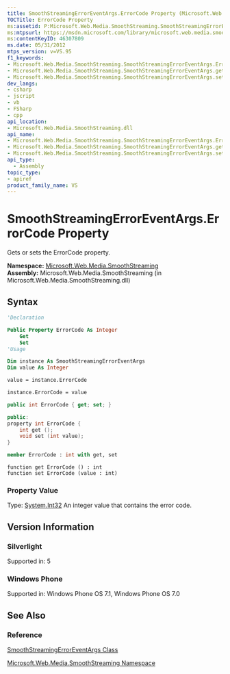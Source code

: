 ```yaml
---
title: SmoothStreamingErrorEventArgs.ErrorCode Property (Microsoft.Web.Media.SmoothStreaming)
TOCTitle: ErrorCode Property
ms:assetid: P:Microsoft.Web.Media.SmoothStreaming.SmoothStreamingErrorEventArgs.ErrorCode
ms:mtpsurl: https://msdn.microsoft.com/library/microsoft.web.media.smoothstreaming.smoothstreamingerroreventargs.errorcode(v=VS.95)
ms:contentKeyID: 46307809
ms.date: 05/31/2012
mtps_version: v=VS.95
f1_keywords:
- Microsoft.Web.Media.SmoothStreaming.SmoothStreamingErrorEventArgs.ErrorCode
- Microsoft.Web.Media.SmoothStreaming.SmoothStreamingErrorEventArgs.get_ErrorCode
- Microsoft.Web.Media.SmoothStreaming.SmoothStreamingErrorEventArgs.set_ErrorCode
dev_langs:
- csharp
- jscript
- vb
- FSharp
- cpp
api_location:
- Microsoft.Web.Media.SmoothStreaming.dll
api_name:
- Microsoft.Web.Media.SmoothStreaming.SmoothStreamingErrorEventArgs.ErrorCode
- Microsoft.Web.Media.SmoothStreaming.SmoothStreamingErrorEventArgs.get_ErrorCode
- Microsoft.Web.Media.SmoothStreaming.SmoothStreamingErrorEventArgs.set_ErrorCode
api_type:
  - Assembly
topic_type:
- apiref
product_family_name: VS
---
```


# SmoothStreamingErrorEventArgs.ErrorCode Property

Gets or sets the ErrorCode property.

**Namespace:**  [Microsoft.Web.Media.SmoothStreaming](microsoft-web-media-smoothstreaming-namespace_1.md)  
**Assembly:**  Microsoft.Web.Media.SmoothStreaming (in Microsoft.Web.Media.SmoothStreaming.dll)

## Syntax

```vb
'Declaration

Public Property ErrorCode As Integer
    Get
    Set
'Usage

Dim instance As SmoothStreamingErrorEventArgs
Dim value As Integer

value = instance.ErrorCode

instance.ErrorCode = value
```

```csharp
public int ErrorCode { get; set; }
```

```cpp
public:
property int ErrorCode {
    int get ();
    void set (int value);
}
```

``` fsharp
member ErrorCode : int with get, set
```

```jscript
function get ErrorCode () : int
function set ErrorCode (value : int)
```

### Property Value

Type: [System.Int32](https://msdn.microsoft.com/library/td2s409d\(v=vs.95\))  
An integer value that contains the error code.

## Version Information

### Silverlight

Supported in: 5  

### Windows Phone

Supported in: Windows Phone OS 7.1, Windows Phone OS 7.0  

## See Also

### Reference

[SmoothStreamingErrorEventArgs Class](smoothstreamingerroreventargs-class-microsoft-web-media-smoothstreaming_1.md)

[Microsoft.Web.Media.SmoothStreaming Namespace](microsoft-web-media-smoothstreaming-namespace_1.md)
